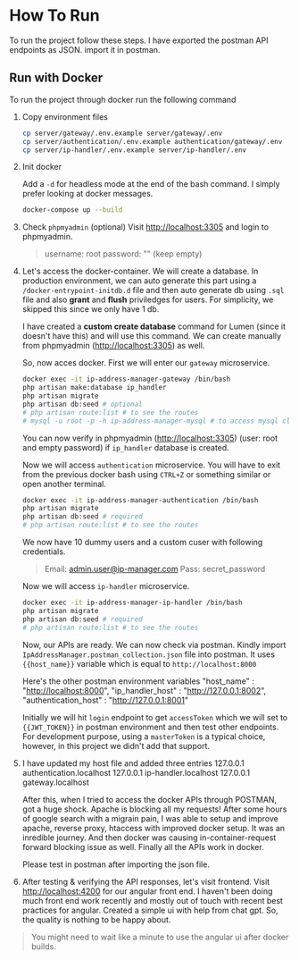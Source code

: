 # How To Run

To run the project follow these steps. I have exported the postman API endpoints as JSON. import it in postman.

## Run with Docker

To run the project through docker run the following command

1. Copy environment files

    ```bash
    cp server/gateway/.env.example server/gateway/.env
    cp server/authentication/.env.example authentication/gateway/.env
    cp server/ip-handler/.env.example server/ip-handler/.env
    ```

2. Init docker

    Add a `-d` for headless mode at the end of the bash command. I simply prefer looking at docker messages.

    ```bash
    docker-compose up --build
    ```

3. Check `phpmyadmin` (optional)
    Visit <http://localhost:3305> and login to phpmyadmin.
    > username: root
    > password: "" (keep empty)

4. Let's access the docker-container. We will create a database. In production environment, we can auto generate this part using a `/docker-entrypoint-initdb.d` file and then auto generate db using `.sql` file and also **grant** and **flush** priviledges for users. For simplicity, we skipped this since we only have 1 db.

    I have created a **custom create database** command for Lumen (since it doesn't have this) and will use this command. We can create manually from phpmyadmin (<http://localhost:3305>) as well.

    So, now acces docker. First we will enter our `gateway` microservice.

    ```bash
    docker exec -it ip-address-manager-gateway /bin/bash
    php artisan make:database ip_handler
    php artisan migrate
    php artisan db:seed # optional
    # php artisan route:list # to see the routes
    # mysql -u root -p -h ip-address-manager-mysql # to access mysql cli
    ```

    You can now verify in phpmyadmin (<http://localhost:3305>) (user: root and empty password) if `ip_handler` database is created.

    Now we will access `authentication` microservice. You will have to exit from the previous docker bash using `CTRL+Z` or something similar or open another terminal.

    ```bash
    docker exec -it ip-address-manager-authentication /bin/bash
    php artisan migrate
    php artisan db:seed # required
    # php artisan route:list # to see the routes
    ```

    We now have 10 dummy users and a custom cuser with following credentials.

    > Email: <admin.user@ip-manager.com>
    > Pass: secret_password

    Now we will access `ip-handler` microservice.

    ```bash
    docker exec -it ip-address-manager-ip-handler /bin/bash
    php artisan migrate
    php artisan db:seed # required
    # php artisan route:list # to see the routes
    ```

    Now, our APIs are ready. We can now check via postman.
    Kindly import `IpAddressManager.postman_collection.json` file into postman.
    It uses `{{host_name}}` variable which is equal to `http://localhost:8000`

    Here's the other postman environment variables
    "host_name" : "<http://localhost:8000>",
    "ip_handler_host" : "<http://127.0.0.1:8002>",
    "authentication_host" : "<http://127.0.0.1:8001>"

    Initially we will hit `login` endpoint to get `accessToken` which we will set to `{{JWT_TOKEN}}` in postman environment and then test other endpoints. For development purpose, using a `masterToken` is a typical choice, however, in this project we didn't add that support.

5. I have updated my host file and added three entries
    127.0.0.1   authentication.localhost
    127.0.0.1   ip-handler.localhost
    127.0.0.1   gateway.localhost

   After this, when I tried to access the docker APIs through POSTMAN, got a huge shock. Apache is blocking all my requests! After some hours of google search with a migrain pain, I was able to setup and improve apache, reverse proxy, htaccess with improved docker setup. It was an inredible journey. And then docker was causing in-container-request forward blocking issue as well. Finally all the APIs work in docker.

   Please test in postman after importing the json file.

6. After testing & verifying the API responses, let's visit frontend. Visit <http://localhost:4200> for our angular front end. I haven't been doing much front end work recently and mostly out of touch with recent best practices for angular. Created a simple ui with help from chat gpt. So, the quality is nothing to be happy about.

> You might need to wait like a minute to use the angular ui after docker builds.
